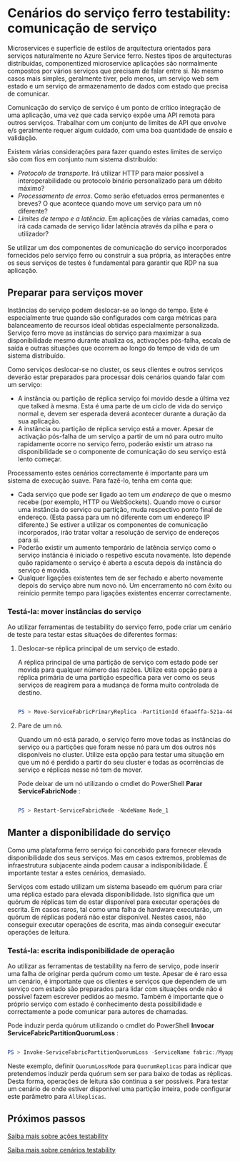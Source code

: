 <properties
   pageTitle="Testability: Comunicação de serviço | Microsoft Azure"
   description="Comunicação do serviço de serviço é um ponto de crítico integração de uma aplicação de serviço ferro. Este artigo aborda considerações de estrutura e técnicas testes."
   services="service-fabric"
   documentationCenter=".net"
   authors="vturecek"
   manager="timlt"
   editor=""/>

<tags
   ms.service="service-fabric"
   ms.devlang="dotnet"
   ms.topic="article"
   ms.tgt_pltfrm="NA"
   ms.workload="NA"
   ms.date="07/06/2016"
   ms.author="vturecek"/>

# <a name="service-fabric-testability-scenarios-service-communication"></a>Cenários do serviço ferro testability: comunicação de serviço

Microservices e superfície de estilos de arquitectura orientados para serviços naturalmente no Azure Service ferro. Nestes tipos de arquitecturas distribuídas, componentized microservice aplicações são normalmente compostos por vários serviços que precisam de falar entre si. No mesmo casos mais simples, geralmente tiver, pelo menos, um serviço web sem estado e um serviço de armazenamento de dados com estado que precisa de comunicar.

Comunicação do serviço de serviço é um ponto de crítico integração de uma aplicação, uma vez que cada serviço expõe uma API remota para outros serviços. Trabalhar com um conjunto de limites de API que envolve e/s geralmente requer algum cuidado, com uma boa quantidade de ensaio e validação.

Existem várias considerações para fazer quando estes limites de serviço são com fios em conjunto num sistema distribuído:

 - *Protocolo de transporte*. Irá utilizar HTTP para maior possível a interoperabilidade ou protocolo binário personalizado para um débito máximo?
 - *Processamento de erros*. Como serão efetuados erros permanentes e breves? O que acontece quando move um serviço para um nó diferente?
 - *Limites de tempo e a latência*. Em aplicações de várias camadas, como irá cada camada de serviço lidar latência através da pilha e para o utilizador?

Se utilizar um dos componentes de comunicação do serviço incorporados fornecidos pelo serviço ferro ou construir a sua própria, as interações entre os seus serviços de testes é fundamental para garantir que RDP na sua aplicação.

## <a name="prepare-for-services-to-move"></a>Preparar para serviços mover

Instâncias do serviço podem deslocar-se ao longo do tempo. Este é especialmente true quando são configurados com carga métricas para balanceamento de recursos ideal obtidas especialmente personalizada. Serviço ferro move as instâncias do serviço para maximizar a sua disponibilidade mesmo durante atualiza os, activações pós-falha, escala de saída e outras situações que ocorrem ao longo do tempo de vida de um sistema distribuído.

Como serviços deslocar-se no cluster, os seus clientes e outros serviços deverão estar preparados para processar dois cenários quando falar com um serviço:

- A instância ou partição de réplica serviço foi movido desde a última vez que talked à mesma. Esta é uma parte de um ciclo de vida do serviço normal e, devem ser esperada deverá acontecer durante a duração da sua aplicação.
- A instância ou partição de réplica serviço está a mover. Apesar de activação pós-falha de um serviço a partir de um nó para outro muito rapidamente ocorre no serviço ferro, poderão existir um atraso na disponibilidade se o componente de comunicação do seu serviço está lento começar.

Processamento estes cenários correctamente é importante para um sistema de execução suave. Para fazê-lo, tenha em conta que:

- Cada serviço que pode ser ligado ao tem um *endereço* de que o mesmo recebe (por exemplo, HTTP ou WebSockets). Quando move o cursor uma instância do serviço ou partição, muda respectivo ponto final de endereço. (Esta passa para um nó diferente com um endereço IP diferente.) Se estiver a utilizar os componentes de comunicação incorporados, irão tratar voltar a resolução de serviço de endereços para si.
- Poderão existir um aumento temporário de latência serviço como o serviço instância é iniciado o respetivo escuta novamente. Isto depende quão rapidamente o serviço é aberta a escuta depois da instância do serviço é movida.
- Qualquer ligações existentes tem de ser fechado e aberto novamente depois do serviço abre num novo nó. Um encerramento nó com êxito ou reinício permite tempo para ligações existentes encerrar correctamente.

### <a name="test-it-move-service-instances"></a>Testá-la: mover instâncias do serviço

Ao utilizar ferramentas de testability do serviço ferro, pode criar um cenário de teste para testar estas situações de diferentes formas:

1. Deslocar-se réplica principal de um serviço de estado.

    A réplica principal de uma partição de serviço com estado pode ser movida para qualquer número das razões. Utilize esta opção para a réplica primária de uma partição específica para ver como os seus serviços de reagirem para a mudança de forma muito controlada de destino.

    ```powershell

    PS > Move-ServiceFabricPrimaryReplica -PartitionId 6faa4ffa-521a-44e9-8351-dfca0f7e0466 -ServiceName fabric:/MyApplication/MyService

    ```

2. Pare de um nó.

    Quando um nó está parado, o serviço ferro move todas as instâncias do serviço ou a partições que foram nesse nó para um dos outros nós disponíveis no cluster. Utilize esta opção para testar uma situação em que um nó é perdido a partir do seu cluster e todas as ocorrências de serviço e réplicas nesse nó tem de mover.

    Pode deixar de um nó utilizando o cmdlet do PowerShell **Parar ServiceFabricNode** :

    ```powershell

    PS > Restart-ServiceFabricNode -NodeName Node_1

    ```

## <a name="maintain-service-availability"></a>Manter a disponibilidade do serviço

Como uma plataforma ferro serviço foi concebido para fornecer elevada disponibilidade dos seus serviços. Mas em casos extremos, problemas de infraestrutura subjacente ainda podem causar a indisponibilidade. É importante testar a estes cenários, demasiado.

Serviços com estado utilizam um sistema baseado em quórum para criar uma réplica estado para elevada disponibilidade. Isto significa que um quórum de réplicas tem de estar disponível para executar operações de escrita. Em casos raros, tal como uma falha de hardware executarão, um quórum de réplicas poderá não estar disponível. Nestes casos, não conseguir executar operações de escrita, mas ainda conseguir executar operações de leitura.

### <a name="test-it-write-operation-unavailability"></a>Testá-la: escrita indisponibilidade de operação

Ao utilizar as ferramentas de testability na ferro de serviço, pode inserir uma falha de originar perda quórum como um teste. Apesar de é raro essa um cenário, é importante que os clientes e serviços que dependem de um serviço com estado são preparados para lidar com situações onde não é possível fazem escrever pedidos ao mesmo. Também é importante que o próprio serviço com estado é conhecimento desta possibilidade e correctamente a pode comunicar para autores de chamadas.

Pode induzir perda quórum utilizando o cmdlet do PowerShell **Invocar ServiceFabricPartitionQuorumLoss** :

```powershell

PS > Invoke-ServiceFabricPartitionQuorumLoss -ServiceName fabric:/Myapplication/MyService -QuorumLossMode QuorumReplicas -QuorumLossDurationInSeconds 20

```

Neste exemplo, definir `QuorumLossMode` para `QuorumReplicas` para indicar que pretendemos induzir perda quórum sem ser para baixo de todas as réplicas. Desta forma, operações de leitura são continua a ser possíveis. Para testar um cenário de onde estiver disponível uma partição inteira, pode configurar este parâmetro para `AllReplicas`.

## <a name="next-steps"></a>Próximos passos

[Saiba mais sobre ações testability](service-fabric-testability-actions.md)

[Saiba mais sobre cenários testability](service-fabric-testability-scenarios.md)
